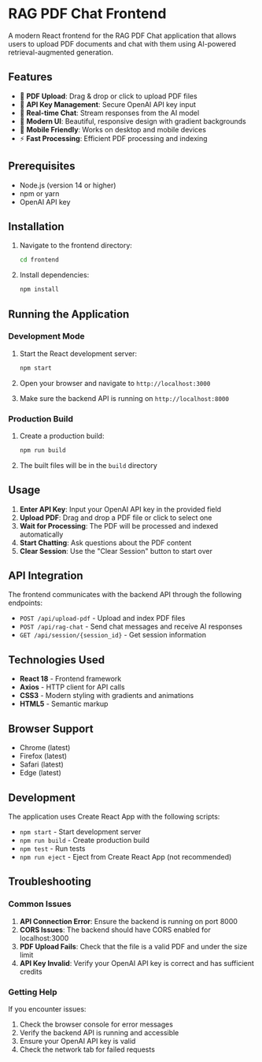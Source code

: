 # RAG PDF Chat Frontend

A modern React frontend for the RAG PDF Chat application that allows users to upload PDF documents and chat with them using AI-powered retrieval-augmented generation.

## Features

- 📄 **PDF Upload**: Drag & drop or click to upload PDF files
- 🔐 **API Key Management**: Secure OpenAI API key input
- 💬 **Real-time Chat**: Stream responses from the AI model
- 🎨 **Modern UI**: Beautiful, responsive design with gradient backgrounds
- 📱 **Mobile Friendly**: Works on desktop and mobile devices
- ⚡ **Fast Processing**: Efficient PDF processing and indexing

## Prerequisites

- Node.js (version 14 or higher)
- npm or yarn
- OpenAI API key

## Installation

1. Navigate to the frontend directory:
   ```bash
   cd frontend
   ```

2. Install dependencies:
   ```bash
   npm install
   ```

## Running the Application

### Development Mode

1. Start the React development server:
   ```bash
   npm start
   ```

2. Open your browser and navigate to `http://localhost:3000`

3. Make sure the backend API is running on `http://localhost:8000`

### Production Build

1. Create a production build:
   ```bash
   npm run build
   ```

2. The built files will be in the `build` directory

## Usage

1. **Enter API Key**: Input your OpenAI API key in the provided field
2. **Upload PDF**: Drag and drop a PDF file or click to select one
3. **Wait for Processing**: The PDF will be processed and indexed automatically
4. **Start Chatting**: Ask questions about the PDF content
5. **Clear Session**: Use the "Clear Session" button to start over

## API Integration

The frontend communicates with the backend API through the following endpoints:

- `POST /api/upload-pdf` - Upload and index PDF files
- `POST /api/rag-chat` - Send chat messages and receive AI responses
- `GET /api/session/{session_id}` - Get session information

## Technologies Used

- **React 18** - Frontend framework
- **Axios** - HTTP client for API calls
- **CSS3** - Modern styling with gradients and animations
- **HTML5** - Semantic markup

## Browser Support

- Chrome (latest)
- Firefox (latest)
- Safari (latest)
- Edge (latest)

## Development

The application uses Create React App with the following scripts:

- `npm start` - Start development server
- `npm run build` - Create production build
- `npm test` - Run tests
- `npm run eject` - Eject from Create React App (not recommended)

## Troubleshooting

### Common Issues

1. **API Connection Error**: Ensure the backend is running on port 8000
2. **CORS Issues**: The backend should have CORS enabled for localhost:3000
3. **PDF Upload Fails**: Check that the file is a valid PDF and under the size limit
4. **API Key Invalid**: Verify your OpenAI API key is correct and has sufficient credits

### Getting Help

If you encounter issues:

1. Check the browser console for error messages
2. Verify the backend API is running and accessible
3. Ensure your OpenAI API key is valid
4. Check the network tab for failed requests